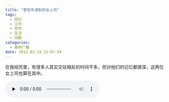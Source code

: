 ```yaml
---
title: "那些年遇到的女上司"
tags:
  - 回忆
  - 工作
  - 忧伤
  - 生活
  - 闲聊
categories:
  - 森林广播
date: 2012-03-14 22:07:54
---
```


在我经历里，有很多人其实交往相处的时间不多，但对他们的记忆都很深，这两位女上司也算在其中。   

<audio id="audio" controls="" preload="none">
  <source id="mp3" src="http://www.coletree.com/radio/coletree_radio_033.mp3">
</audio>